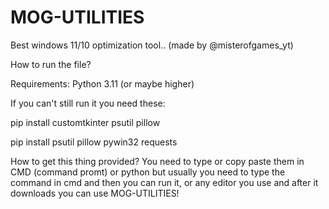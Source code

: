 # MOG-UTILITIES
Best windows 11/10 optimization tool.. (made by @misterofgames_yt)

How to run the file? 

Requirements: Python 3.11 (or maybe higher)

If you can't still run it you need these:

pip install customtkinter psutil pillow

pip install psutil pillow pywin32 requests

How to get this thing provided? You need to type or copy paste them in CMD (command promt) or python but usually you need to type the command in cmd and then you can run it, or any editor you use and after it downloads you can use MOG-UTILITIES!
